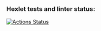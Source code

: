 ### Hexlet tests and linter status:
[![Actions Status](https://github.com/MishaEn/php-project-45/actions/workflows/hexlet-check.yml/badge.svg)](https://github.com/MishaEn/php-project-45/actions)